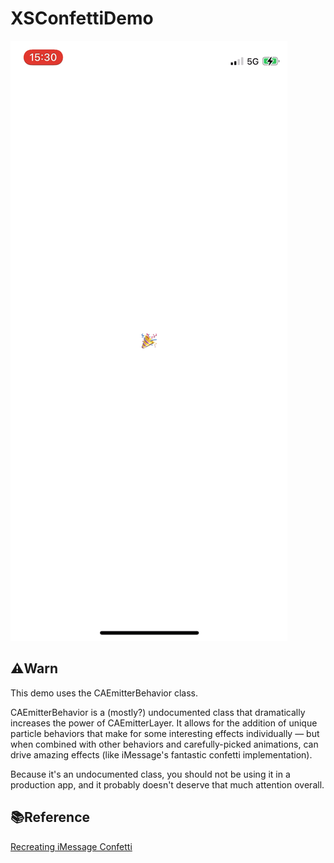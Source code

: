 # XSConfettiDemo

![Screenshots](./Gifs/Screenshots.gif)



## ⚠️Warn

This demo uses the CAEmitterBehavior class.

CAEmitterBehavior is a (mostly?) undocumented class that dramatically increases the power of CAEmitterLayer. It allows for the addition of unique particle behaviors that make for some interesting effects individually — but when combined with other behaviors and carefully-picked animations, can drive amazing effects (like iMessage's fantastic confetti implementation).

Because it's an undocumented class, you should not be using it in a production app, and it probably doesn't deserve that much attention overall.

## 📚Reference

[Recreating iMessage Confetti](https://bryce.co/recreating-imessage-confetti/)




